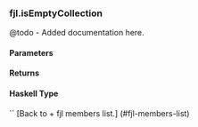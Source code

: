 ### fjl.isEmptyCollection
@todo - Added documentation here.

#### Parameters

#### Returns
 
#### Haskell Type
``
[Back to  + fjl members list.]
(#fjl-members-list)
